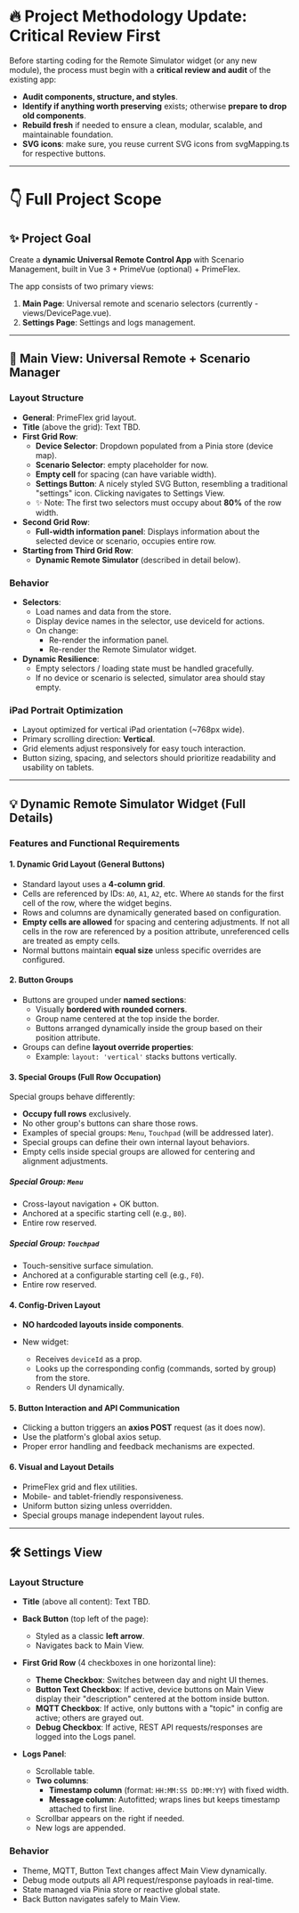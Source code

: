 # 🔥 Project Methodology Update: Critical Review First

Before starting coding for the Remote Simulator widget (or any new module), the process must begin with a **critical review and audit** of the existing app:

- **Audit components, structure, and styles**.
- **Identify if anything worth preserving** exists; otherwise **prepare to drop old components**.
- **Rebuild fresh** if needed to ensure a clean, modular, scalable, and maintainable foundation.
- **SVG icons**: make sure, you reuse current SVG icons from svgMapping.ts for respective buttons.

---

# 👇 Full Project Scope

## ✨ Project Goal

Create a **dynamic Universal Remote Control App** with Scenario Management, built in Vue 3 + PrimeVue (optional) + PrimeFlex.

The app consists of two primary views:
1. **Main Page**: Universal remote and scenario selectors (currently - views/DevicePage.vue).
2. **Settings Page**: Settings and logs management.

---

## 🌟 Main View: Universal Remote + Scenario Manager

### Layout Structure

- **General**: PrimeFlex grid layout.
- **Title** (above the grid): Text TBD.
- **First Grid Row**:
  - **Device Selector**: Dropdown populated from a Pinia store (device map).
  - **Scenario Selector**: empty placeholder for now.
  - **Empty cell** for spacing (can have variable width).
  - **Settings Button**: A nicely styled SVG Button, resembling a traditional "settings" icon. Clicking navigates to Settings View.
  - ✨ Note: The first two selectors must occupy about **80%** of the row width.
- **Second Grid Row**:
  - **Full-width information panel**: Displays information about the selected device or scenario, occupies entire row.
- **Starting from Third Grid Row**:
  - **Dynamic Remote Simulator** (described in detail below).

### Behavior

- **Selectors**:
  - Load names and data from the store.
  - Display device names in the selector, use deviceId for actions.
  - On change:
    - Re-render the information panel.
    - Re-render the Remote Simulator widget.
- **Dynamic Resilience**:
  - Empty selectors / loading state must be handled gracefully.
  - If no device or scenario is selected, simulator area should stay empty.

### iPad Portrait Optimization

- Layout optimized for vertical iPad orientation (~768px wide).
- Primary scrolling direction: **Vertical**.
- Grid elements adjust responsively for easy touch interaction.
- Button sizing, spacing, and selectors should prioritize readability and usability on tablets.

---

## 💡 Dynamic Remote Simulator Widget (Full Details)

### Features and Functional Requirements

#### 1. Dynamic Grid Layout (General Buttons)
- Standard layout uses a **4-column grid**.
- Cells are referenced by IDs: `A0`, `A1`, `A2`, etc. Where `A0` stands for the first cell of the row, where the widget begins.
- Rows and columns are dynamically generated based on configuration.
- **Empty cells are allowed** for spacing and centering adjustments. If not all cells in the row are referenced by a position attribute, unreferenced cells are treated as empty cells.
- Normal buttons maintain **equal size** unless specific overrides are configured.

#### 2. Button Groups
- Buttons are grouped under **named sections**:
  - Visually **bordered with rounded corners**.
  - Group name centered at the top inside the border.
  - Buttons arranged dynamically inside the group based on their position attribute.
- Groups can define **layout override properties**:
  - Example: `layout: 'vertical'` stacks buttons vertically.

#### 3. Special Groups (Full Row Occupation)

Special groups behave differently:
- **Occupy full rows** exclusively.
- No other group's buttons can share those rows.
- Examples of special groups: `Menu`, `Touchpad` (will be addressed later).
- Special groups can define their own internal layout behaviors.
- Empty cells inside special groups are allowed for centering and alignment adjustments.

##### Special Group: `Menu`
- Cross-layout navigation + OK button.
- Anchored at a specific starting cell (e.g., `B0`).
- Entire row reserved.

##### Special Group: `Touchpad`
- Touch-sensitive surface simulation.
- Anchored at a configurable starting cell (e.g., `F0`).
- Entire row reserved.

#### 4. Config-Driven Layout

- **NO hardcoded layouts inside components**.

- New widget:
  - Receives `deviceId` as a prop.
  - Looks up the corresponding config (commands, sorted by group) from the store.
  - Renders UI dynamically.

#### 5. Button Interaction and API Communication

- Clicking a button triggers an **axios POST** request (as it does now).
- Use the platform's global axios setup.
- Proper error handling and feedback mechanisms are expected.

#### 6. Visual and Layout Details

- PrimeFlex grid and flex utilities.
- Mobile- and tablet-friendly responsiveness.
- Uniform button sizing unless overridden.
- Special groups manage independent layout rules.

---

## 🛠 Settings View

### Layout Structure

- **Title** (above all content): Text TBD.
- **Back Button** (top left of the page):
  - Styled as a classic **left arrow**.
  - Navigates back to Main View.

- **First Grid Row** (4 checkboxes in one horizontal line):
  - **Theme Checkbox**: Switches between day and night UI themes.
  - **Button Text Checkbox**: If active, device buttons on Main View display their "description" centered at the bottom inside button.
  - **MQTT Checkbox**: If active, only buttons with a "topic" in config are active; others are grayed out.
  - **Debug Checkbox**: If active, REST API requests/responses are logged into the Logs panel.

- **Logs Panel**:
  - Scrollable table.
  - **Two columns**:
    - **Timestamp column** (format: `HH:MM:SS DD:MM:YY`) with fixed width.
    - **Message column**: Autofitted; wraps lines but keeps timestamp attached to first line.
  - Scrollbar appears on the right if needed.
  - New logs are appended.

### Behavior

- Theme, MQTT, Button Text changes affect Main View dynamically.
- Debug mode outputs all API request/response payloads in real-time.
- State managed via Pinia store or reactive global state.
- Back Button navigates safely to Main View.
